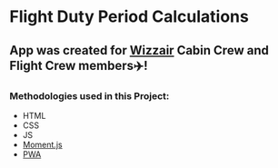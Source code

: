 # Flight Duty Period Calculations
## App was created for [Wizzair](https://wizzair.com/) Cabin Crew and Flight Crew members:airplane:!
### Methodologies used in this Project:
* HTML
* CSS
* JS
* [Moment.js](https://momentjs.com/)
* [PWA](https://www.pwabuilder.com/)
